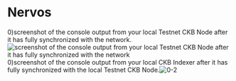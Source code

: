 # Nervos
0)screenshot of the console output from your local Testnet CKB Node after it has fully synchronized with the network. 
![screenshot of the console output from your local Testnet CKB Node after it has fully synchronized with the network](https://user-images.githubusercontent.com/57771190/128674918-163b166c-37cf-4f15-959f-49cbdd1cd6f9.PNG)
0)screenshot of the console output from your local CKB Indexer after it has fully synchronized with the local Testnet CKB Node.![0-2](https://user-images.githubusercontent.com/57771190/128693542-4d9c3e53-450a-4a8d-b6ea-80d958080671.PNG)

